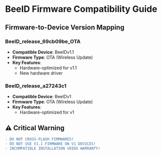 # BeeID Firmware Compatibility Guide

## Firmware-to-Device Version Mapping

### BeeID_release_69cb09be_OTA
- **Compatible Device**: BeeIDv1.1 
- **Firmware Type**: OTA (Wireless Update)
- **Key Features**:
  - Hardware-optimized for v1.1
  - New hardware driver

### BeeID_release_a27243c1
- **Compatible Device**: BeeIDv1 
- **Firmware Type**: OTA (Wireless Update)
- **Key Features**:
  - Hardware-optimized for v1

## ⚠️ Critical Warning
```diff
- DO NOT CROSS-FLASH FIRMWARES!
- DO NOT USE V1.1 FIRMWARE ON V1 DEVICES!
- INCOMPATIBLE INSTALLATION VOIDS WARRANTY!
